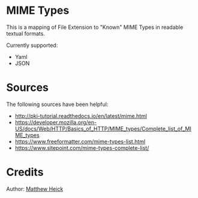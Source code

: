 # MIME Types

This is a mapping of File Extension to "Known" MIME Types in readable textual formats.

Currently supported:
- Yaml
- JSON

# Sources

The following sources have been helpful:
- http://pki-tutorial.readthedocs.io/en/latest/mime.html
- https://developer.mozilla.org/en-US/docs/Web/HTTP/Basics_of_HTTP/MIME_types/Complete_list_of_MIME_types
- https://www.freeformatter.com/mime-types-list.html
- https://www.sitepoint.com/mime-types-complete-list/

# Credits

Author: [Matthew Heick](mailto:github.mime-type@heick.email)

